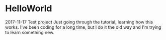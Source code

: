 # HelloWorld
2017-11-17
Test project
Just going through the tutorial, learning how this works. I've been coding for a long time, but I do it the old way and I'm trying to learn something new.
